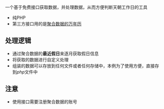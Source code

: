 一个基于免费接口获取数据，并处理数据，从而方便判断天朝工作日的工具

* 纯PHP
* 第三方接口用的是[聚合数据的万年历](https://www.juhe.cn/docs/api/id/177)

## 处理逻辑

- 通过聚合数据的**最近假日**来逐月获取假日信息
- 将获取的数据进行自定义处理
- 组装的数据可以存放到任何文件或者任何存储中，本例为了使用方便，直接存到*php*文件中

## 注意

- 使用接口需要注册聚合数据的账号